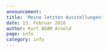 ```yaml
---
announcement:
title: 'Meine letzten Ausstellungen'
date: 13. Februar 2016
author: Kurt ADAM Arnold
page: info
category: info
---
```

